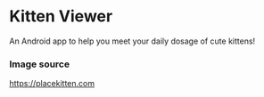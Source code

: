 # Kitten Viewer
An Android app to help you meet your daily dosage of cute kittens!

### Image source
https://placekitten.com
